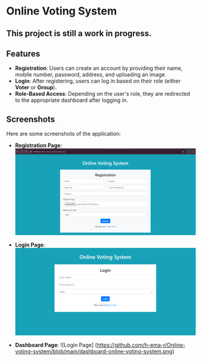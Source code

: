 # Online Voting System

## This project is still a work in progress.

## Features
- **Registration**: Users can create an account by providing their name, mobile number, password, address, and uploading an image.
- **Login**: After registering, users can log in based on their role (either **Voter** or **Group**).
- **Role-Based Access**: Depending on the user's role, they are redirected to the appropriate dashboard after logging in.

## Screenshots
Here are some screenshots of the application:

- **Registration Page**:
  ![Registration Page](https://github.com/h-ema-r/Online-voting-system/blob/main/register.png)

- **Login Page**:
  ![Login Page](https://github.com/h-ema-r/Online-voting-system/blob/main/login.png)

 - **Dashboard Page**:
  ![Login Page] (https://github.com/h-ema-r/Online-voting-system/blob/main/dashboard-online-voting-system.png)


